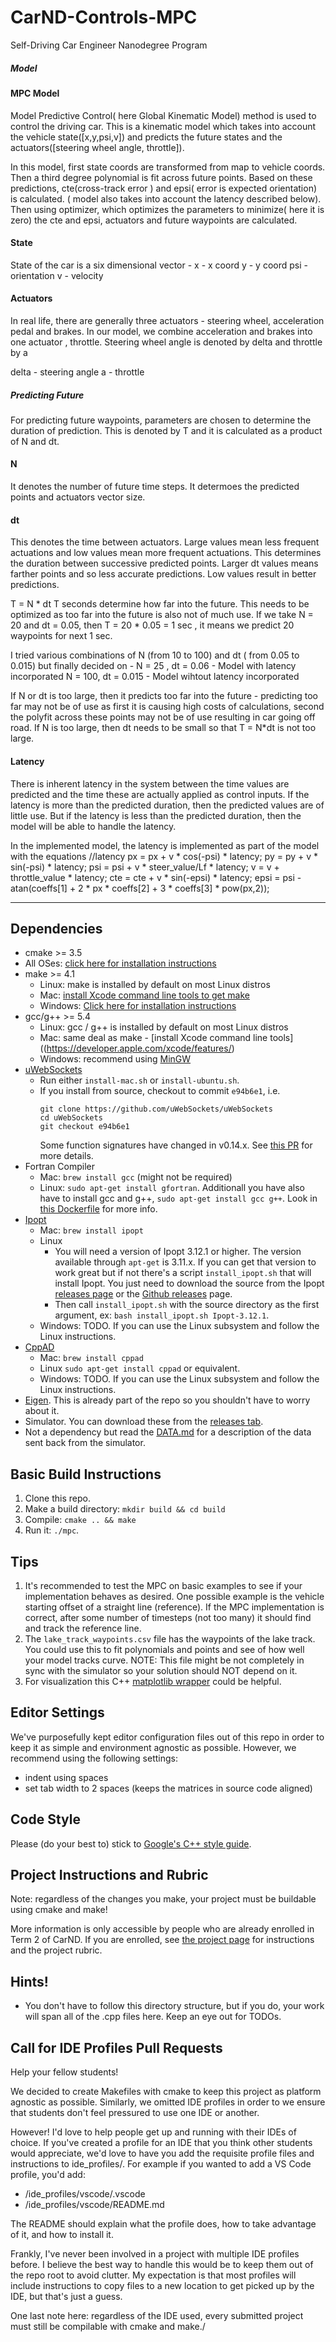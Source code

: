 # CarND-Controls-MPC
Self-Driving Car Engineer Nanodegree Program


##### Model

#### MPC Model
Model Predictive Control( here Global Kinematic Model) method is used to control the driving car. This is a kinematic 
model which takes into account the vehicle state([x,y,psi,v]) and predicts the future states and the actuators([steering wheel angle, throttle]).

In this model, first state coords are transformed from map to vehicle coords. Then a third degree polynomial is fit across future points. 
Based on these predictions, cte(cross-track error ) and epsi( error is expected orientation) is calculated. ( model also takes into 
account the latency described below). Then using optimizer, which optimizes the parameters to minimize( here it is zero) the cte and epsi, 
actuators and future waypoints are calculated.


#### State
State of the car is a six dimensional vector -
x - x coord
y - y coord
psi - orientation
v - velocity


#### Actuators
In real life, there are generally three actuators - steering wheel, acceleration pedal and brakes.
In our model, we combine acceleration and brakes into one actuator , throttle.
Steering wheel angle is denoted by delta and throttle by a

delta - steering angle
a - throttle


##### Predicting Future
For predicting future waypoints, parameters are chosen to determine the duration of prediction. This is denoted by T and it is calculated as a product of N and dt.

#### N
It denotes the number of future time steps. It determoes the predicted points and actuators vector size.

#### dt
This denotes the time between actuators. Large values mean less frequent actuations and low values mean more frequent actuations. This
determines the duration between successive predicted points. Larger dt values means farther points and so less accurate 
predictions. Low values result in better predictions.

T = N * dt
T seconds determine how far into the future. This needs to be optimized as too far into the future is also not of much use.
If we take N = 20 and dt = 0.05, then T = 20 * 0.05 = 1 sec , it means we predict 20 waypoints for next 1 sec. 

I tried various combinations of N (from 10 to 100) and dt ( from 0.05 to 0.015) but finally decided on -
N = 25 , dt = 0.06  - Model with latency incorporated
N = 100, dt = 0.015 - Model wihtout latency incorporated

If N or dt is too large, then it predicts too far into the future - predicting too far may not be of use as first it is causing 
high costs of calculations, second the polyfit across these points may not be of use resulting in car going off road.
If N is too large, then dt needs to be small so that T = N*dt is not too large.

#### Latency
There is inherent latency in the system between the time values are predicted and the time these are actually applied as control inputs. If the 
latency is more than the predicted duration, then the predicted values are of little use. But if the latency is less than the predicted duration, then the model will be able to handle the latency.

In the implemented model, the latency is implemented as part of the model with the equations
		  //latency 
		  px = px + v * cos(-psi) * latency;
		  py = py + v * sin(-psi) * latency;
		  psi = psi + v * steer_value/Lf * latency;
		  v = v + throttle_value * latency;
		  cte = cte + v * sin(-epsi) * latency;
		  epsi = psi - atan(coeffs[1] + 2 * px * coeffs[2] + 3 * coeffs[3] * pow(px,2));




---

## Dependencies

* cmake >= 3.5
 * All OSes: [click here for installation instructions](https://cmake.org/install/)
* make >= 4.1
  * Linux: make is installed by default on most Linux distros
  * Mac: [install Xcode command line tools to get make](https://developer.apple.com/xcode/features/)
  * Windows: [Click here for installation instructions](http://gnuwin32.sourceforge.net/packages/make.htm)
* gcc/g++ >= 5.4
  * Linux: gcc / g++ is installed by default on most Linux distros
  * Mac: same deal as make - [install Xcode command line tools]((https://developer.apple.com/xcode/features/)
  * Windows: recommend using [MinGW](http://www.mingw.org/)
* [uWebSockets](https://github.com/uWebSockets/uWebSockets)
  * Run either `install-mac.sh` or `install-ubuntu.sh`.
  * If you install from source, checkout to commit `e94b6e1`, i.e.
    ```
    git clone https://github.com/uWebSockets/uWebSockets 
    cd uWebSockets
    git checkout e94b6e1
    ```
    Some function signatures have changed in v0.14.x. See [this PR](https://github.com/udacity/CarND-MPC-Project/pull/3) for more details.
* Fortran Compiler
  * Mac: `brew install gcc` (might not be required)
  * Linux: `sudo apt-get install gfortran`. Additionall you have also have to install gcc and g++, `sudo apt-get install gcc g++`. Look in [this Dockerfile](https://github.com/udacity/CarND-MPC-Quizzes/blob/master/Dockerfile) for more info.
* [Ipopt](https://projects.coin-or.org/Ipopt)
  * Mac: `brew install ipopt`
  * Linux
    * You will need a version of Ipopt 3.12.1 or higher. The version available through `apt-get` is 3.11.x. If you can get that version to work great but if not there's a script `install_ipopt.sh` that will install Ipopt. You just need to download the source from the Ipopt [releases page](https://www.coin-or.org/download/source/Ipopt/) or the [Github releases](https://github.com/coin-or/Ipopt/releases) page.
    * Then call `install_ipopt.sh` with the source directory as the first argument, ex: `bash install_ipopt.sh Ipopt-3.12.1`. 
  * Windows: TODO. If you can use the Linux subsystem and follow the Linux instructions.
* [CppAD](https://www.coin-or.org/CppAD/)
  * Mac: `brew install cppad`
  * Linux `sudo apt-get install cppad` or equivalent.
  * Windows: TODO. If you can use the Linux subsystem and follow the Linux instructions.
* [Eigen](http://eigen.tuxfamily.org/index.php?title=Main_Page). This is already part of the repo so you shouldn't have to worry about it.
* Simulator. You can download these from the [releases tab](https://github.com/udacity/self-driving-car-sim/releases).
* Not a dependency but read the [DATA.md](./DATA.md) for a description of the data sent back from the simulator.


## Basic Build Instructions


1. Clone this repo.
2. Make a build directory: `mkdir build && cd build`
3. Compile: `cmake .. && make`
4. Run it: `./mpc`.

## Tips

1. It's recommended to test the MPC on basic examples to see if your implementation behaves as desired. One possible example
is the vehicle starting offset of a straight line (reference). If the MPC implementation is correct, after some number of timesteps
(not too many) it should find and track the reference line.
2. The `lake_track_waypoints.csv` file has the waypoints of the lake track. You could use this to fit polynomials and points and see of how well your model tracks curve. NOTE: This file might be not completely in sync with the simulator so your solution should NOT depend on it.
3. For visualization this C++ [matplotlib wrapper](https://github.com/lava/matplotlib-cpp) could be helpful.

## Editor Settings

We've purposefully kept editor configuration files out of this repo in order to
keep it as simple and environment agnostic as possible. However, we recommend
using the following settings:

* indent using spaces
* set tab width to 2 spaces (keeps the matrices in source code aligned)

## Code Style

Please (do your best to) stick to [Google's C++ style guide](https://google.github.io/styleguide/cppguide.html).

## Project Instructions and Rubric

Note: regardless of the changes you make, your project must be buildable using
cmake and make!

More information is only accessible by people who are already enrolled in Term 2
of CarND. If you are enrolled, see [the project page](https://classroom.udacity.com/nanodegrees/nd013/parts/40f38239-66b6-46ec-ae68-03afd8a601c8/modules/f1820894-8322-4bb3-81aa-b26b3c6dcbaf/lessons/b1ff3be0-c904-438e-aad3-2b5379f0e0c3/concepts/1a2255a0-e23c-44cf-8d41-39b8a3c8264a)
for instructions and the project rubric.

## Hints!

* You don't have to follow this directory structure, but if you do, your work
  will span all of the .cpp files here. Keep an eye out for TODOs.

## Call for IDE Profiles Pull Requests

Help your fellow students!

We decided to create Makefiles with cmake to keep this project as platform
agnostic as possible. Similarly, we omitted IDE profiles in order to we ensure
that students don't feel pressured to use one IDE or another.

However! I'd love to help people get up and running with their IDEs of choice.
If you've created a profile for an IDE that you think other students would
appreciate, we'd love to have you add the requisite profile files and
instructions to ide_profiles/. For example if you wanted to add a VS Code
profile, you'd add:

* /ide_profiles/vscode/.vscode
* /ide_profiles/vscode/README.md

The README should explain what the profile does, how to take advantage of it,
and how to install it.

Frankly, I've never been involved in a project with multiple IDE profiles
before. I believe the best way to handle this would be to keep them out of the
repo root to avoid clutter. My expectation is that most profiles will include
instructions to copy files to a new location to get picked up by the IDE, but
that's just a guess.

One last note here: regardless of the IDE used, every submitted project must
still be compilable with cmake and make./